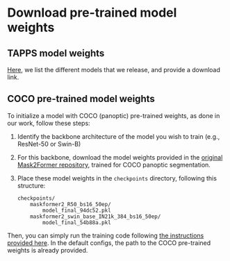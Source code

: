 # Download pre-trained model weights

## TAPPS model weights
[Here](../MODELS.md), we list the different models that we release, and provide a download link.


## COCO pre-trained model weights
To initialize a model with COCO (panoptic) pre-trained weights, as done in our work, follow these steps:

1. Identify the backbone architecture of the model you wish to train (e.g., ResNet-50 or Swin-B)
2. For this backbone, download the model weights provided in the [original Mask2Former repository](https://github.com/facebookresearch/Mask2Former/blob/main/MODEL_ZOO.md#panoptic-segmentation), trained for COCO panoptic segmentation.
3. Place these model weights in the `checkpoints` directory, following this structure:

    ```
    checkpoints/
        maskformer2_R50_bs16_50ep/
            model_final_94dc52.pkl
        maskformer2_swin_base_IN21k_384_bs16_50ep/
            model_final_54b88a.pkl
    ```

Then, you can simply run the training code following [the instructions provided here](../README.md#training). In the default configs, the path to the COCO pre-trained weights is already provided.